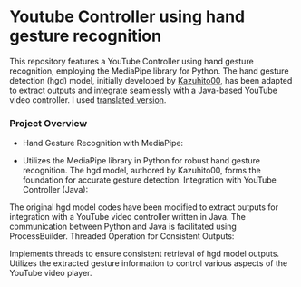 # Youtube Controller using hand gesture recognition

This repository features a YouTube Controller using hand gesture recognition, employing the MediaPipe library for Python. The hand gesture detection (hgd) model, initially developed by [Kazuhito00](https://github.com/Kazuhito00/hand-gesture-recognition-using-mediapipe), has been adapted to extract outputs and integrate seamlessly with a Java-based YouTube video controller. I used [translated version](https://github.com/kinivi/hand-gesture-recognition-mediapipe).

### Project Overview
* Hand Gesture Recognition with MediaPipe:

* Utilizes the MediaPipe library in Python for robust hand gesture recognition.
The hgd model, authored by Kazuhito00, forms the foundation for accurate gesture detection.
Integration with YouTube Controller (Java):

The original hgd model codes have been modified to extract outputs for integration with a YouTube video controller written in Java.
The communication between Python and Java is facilitated using ProcessBuilder.
Threaded Operation for Consistent Outputs:

Implements threads to ensure consistent retrieval of hgd model outputs.
Utilizes the extracted gesture information to control various aspects of the YouTube video player.
